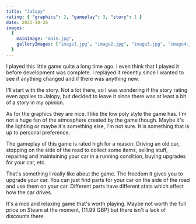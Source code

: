 ```yaml
---
title: "Jalopy"
rating: { "graphics": 2, "gameplay": 3, "story": 1 }
date: 2021-10-26
images:
  {
    mainImage: "main.jpg",
    galleryImages: ["image1.jpg", "image2.jpg", "image3.jpg", "image4.jpg", "image5.jpg", "image6.jpg"],
  }
---
```


I played this little game quite a long time ago. I even think that I played it before development was complete. I replayed it recently since I wanted to see if anything changed and if there was anything new.

I'll start with the story. Not a lot there, so I was wondering if the story rating even applies to Jalopy, but decided to leave it since there was at least a bit of a story in my opinion.

As for the graphics they are nice. I like the low poly style the game has. I'm not a huge fan of the atmosphere created by the game though. Maybe it's the lighting or maybe it's something else, I'm not sure. It is something that is up to personal preference.

The gameplay of this game is rated high for a reason. Driving an old car, stopping on the side of the road to collect some items, selling stuff, repairing and maintaining your car in a running condition, buying upgrades for your car, etc.

That's something I really like about the game. The freedom it gives you to upgrade your car. You can just find parts for your car on the side of the road and use them on your car. Different parts have different stats which affect how the car drives.

It's a nice and relaxing game that's worth playing. Maybe not worth the full price on Steam at the moment, (11.99 GBP) but there isn't a lack of discounts there.